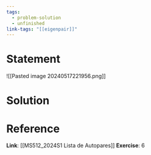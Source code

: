 ```yaml
---
tags:
  - problem-solution
  - unfinished
link-tags: "[[eigenpair]]"
---
```

# Statement 
![[Pasted image 20240517221956.png]]

# Solution


# Reference
**Link**: [[MS512_2024S1 Lista de Autopares]]
**Exercise**: 6